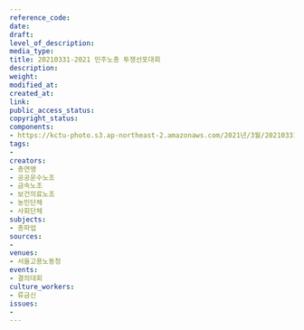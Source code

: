```yaml
---
reference_code: 
date: 
draft: 
level_of_description: 
media_type: 
title: 20210331-2021 민주노총 투쟁선포대회
description: 
weight: 
modified_at: 
created_at: 
link: 
public_access_status: 
copyright_status: 
components:
- https://kctu-photo.s3.ap-northeast-2.amazonaws.com/2021년/3월/20210331-2021+민주노총+투쟁선포대회/_1DX0637.jpg
tags:
- 
creators:
- 총연맹
- 공공운수노조
- 금속노조
- 보건의료노조
- 농민단체
- 사회단체
subjects:
- 총파업
sources:
- 
venues:
- 서울고용노동청
events:
- 결의대회
culture_workers:
- 류금신
issues:
- 
---
```


